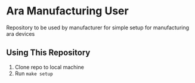 # Ara Manufacturing User
Repository to be used by manufacturer for simple setup for manufacturing ara devices

## Using This Repository
1. Clone repo to local machine
2. Run `make setup`
